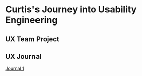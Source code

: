 # Curtis's Journey into Usability Engineering 


## UX Team Project


## UX Journal

[Journal 1](https://usabilityengineering.github.io/ux-portfolio-cbfiggins/j01/j01.md)
